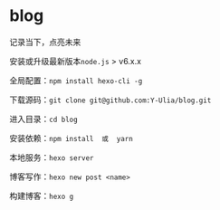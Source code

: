 # blog
记录当下，点亮未来

安装或升级最新版本`node.js` > v6.x.x

全局配置：`npm install hexo-cli -g`

下载源码：`git clone git@github.com:Y-Ulia/blog.git`

进入目录：`cd blog`

安装依赖：`npm install  或  yarn` 

本地服务：`hexo server`

博客写作：`hexo new post <name>`

构建博客：`hexo g`
